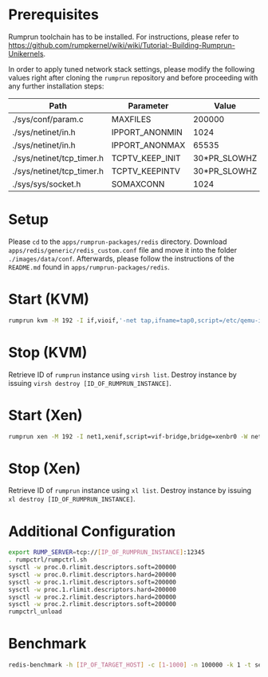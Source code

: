Prerequisites
=============
Rumprun toolchain has to be installed. For instructions, please refer to https://github.com/rumpkernel/wiki/wiki/Tutorial:-Building-Rumprun-Unikernels.

In order to apply tuned network stack settings, please modify the following values right after cloning the `rumprun` repository and before proceeding with any further installation steps:

| Path                         | Parameter         | Value        |
| ---------------------------- | ----------------- | ------------ |
| ./sys/conf/param.c           | MAXFILES          | 200000       |
| ./sys/netinet/in.h           | IPPORT\_ANONMIN   | 1024         |
| ./sys/netinet/in.h           | IPPORT\_ANONMAX   | 65535        |
| ./sys/netinet/tcp\_timer.h   | TCPTV\_KEEP\_INIT | 30*PR_SLOWHZ |
| ./sys/netinet/tcp\_timer.h   | TCPTV\_KEEPINTV   | 30*PR_SLOWHZ |
| ./sys/sys/socket.h           | SOMAXCONN         | 1024         |    

 

Setup
=====
Please `cd` to the `apps/rumprun-packages/redis` directory. Download `apps/redis/generic/redis_custom.conf` file and move it into the folder `./images/data/conf`. Afterwards, please follow the instructions of the `README.md` found in `apps/rumprun-packages/redis`.

Start (KVM)
===========
```sh
rumprun kvm -M 192 -I if,vioif,'-net tap,ifname=tap0,script=/etc/qemu-ifup' -W if,inet,static,[IP_OF_RUMPRUN_INSTANCE]/24,[GATEWAY_IP] -e RUMPRUN_SYSPROXY=tcp://0:12345 -b images/data.iso,/data -b images/datapers.img,/backup -- bin/redis-server.bin /data/conf/redis_custom.conf
```

Stop (KVM)
==========
Retrieve ID of `rumprun` instance using `virsh list`. Destroy instance by issuing `virsh destroy [ID_OF_RUMPRUN_INSTANCE]`.


Start (Xen)
===========
```sh
rumprun xen -M 192 -I net1,xenif,script=vif-bridge,bridge=xenbr0 -W net1,inet,static,[IP_OF_RUMPRUN_INSTANCE]/24,[GATEWAY_IP] -e RUMPRUN_SYSPROXY=tcp://0:12345 -b images/data.iso,/data -b images/datapers.img,/backup -- bin/redis-server.bin /data/conf/redis_custom.conf
```
Stop (Xen)
==========
Retrieve ID of `rumprun` instance using `xl list`. Destroy instance by issuing `xl destroy [ID_OF_RUMPRUN_INSTANCE]`.


Additional Configuration
========================
```sh
export RUMP_SERVER=tcp://[IP_OF_RUMPRUN_INSTANCE]:12345
. rumpctrl/rumpctrl.sh
sysctl -w proc.0.rlimit.descriptors.soft=200000
sysctl -w proc.0.rlimit.descriptors.hard=200000
sysctl -w proc.1.rlimit.descriptors.soft=200000
sysctl -w proc.1.rlimit.descriptors.hard=200000
sysctl -w proc.2.rlimit.descriptors.hard=200000
sysctl -w proc.2.rlimit.descriptors.soft=200000
rumpctrl_unload
```

Benchmark
=========
```sh
redis-benchmark -h [IP_OF_TARGET_HOST] -c [1-1000] -n 100000 -k 1 -t set,get
```